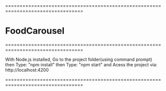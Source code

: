 =================================================================================
# FoodCarousel
=================================================================================

With Node.js installed, Go to the project folder(using command prompt) then 
Type: "npm install" then Type: "npm start" and Acess the project via: 
http://localhost:4200

=================================================================================